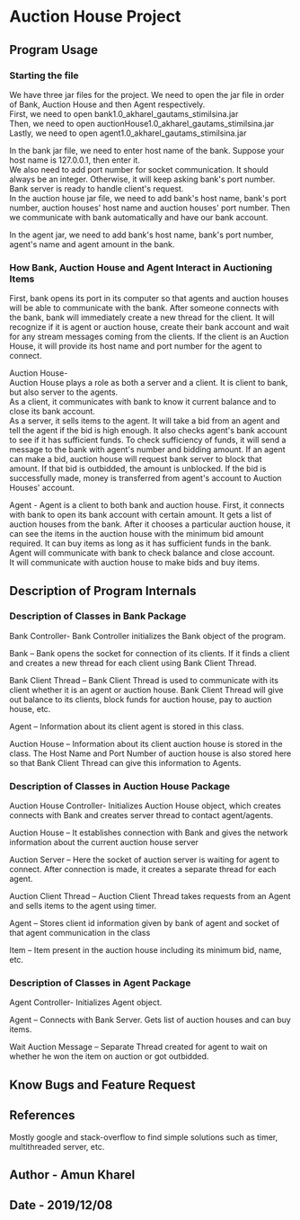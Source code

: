 # Auction House Project


## Program Usage

### Starting the file

We have three jar files for the project. We need to open the jar file in order of Bank,
Auction House and then Agent respectively.  <br>
First, we need to open bank1.0_akharel_gautams_stimilsina.jar <br>
Then, we need to open auctionHouse1.0_akharel_gautams_stimilsina.jar <br>
Lastly, we need to open agent1.0_akharel_gautams_stimilsina.jar <br>

In the bank jar file, we need to enter host name of the bank. Suppose 
your host name is 127.0.0.1, then enter it.  <br>
We also need to add port number for socket communication. It should always be an 
integer. Otherwise, it will keep asking bank's port number. Bank server is ready 
to handle client's request.  <br>
In the auction house jar file, we need to add bank's host name, bank's port number, 
auction houses' host name and auction houses' port number. Then we communicate with 
bank automatically and have our bank account. <br>

In the agent jar, we need to add bank's host name, bank's port number, agent's name 
and agent amount in the bank. <br>

### How Bank, Auction House and Agent Interact in Auctioning Items

First, bank opens its port in its computer so that agents and auction houses will be
able to communicate with the bank. After someone connects with the bank, bank will
immediately create a new thread for the client. It will recognize if it is agent or 
auction house, create their bank account and wait for any stream messages coming from the 
clients. If the client is an Auction House, it will provide its host name and port number
for the agent to connect.  <br>

Auction House-  <br>
Auction House plays a role as both a server and a client. It is client to bank, but also server
to the agents.  <br>
As a client, it communicates with bank to know it current balance and to close its bank
account.  <br>
As a server, it sells items to the agent. It will take a bid from an agent and tell
the agent if the bid is high enough. It also checks agent's bank account to see if it has 
sufficient funds. To check sufficiency of funds, it will send a message to the bank
 with agent's number and bidding amount. If an agent can make a bid, auction house will
 request bank server to block that amount. If that bid is outbidded, the amount is unblocked.
 If the bid is successfully made, money is transferred from agent's account to 
 Auction Houses' account.  <br>
 
 Agent - Agent is a client to both bank and auction house. First, it connects with bank
 to open its bank account with certain amount. It gets a list of auction houses from 
 the bank. After it chooses a particular auction house, it can see the items in the 
 auction house with the minimum bid amount required. It can  buy items 
 as long as it has sufficient funds in the bank.  <br>
 Agent will communicate with bank to check balance and close account.  <br>
 It will communicate with auction house to make bids and buy items.  <br>
 
## Description of Program Internals
 
### Description of Classes in Bank Package
 
 Bank Controller- Bank Controller initializes the Bank object of the program. <br>
 
 Bank – Bank opens the socket for connection of its clients. If it finds a client and creates a new thread for each client using Bank Client Thread. <br>
 
 Bank Client Thread – Bank Client Thread is used to communicate with its client whether it is an agent or auction house. Bank Client Thread will give out balance to its clients, block funds for auction house, pay to auction house, etc. <br>
 
 Agent – Information about its client agent is stored in this class. <br>
 
 Auction House – Information about its client auction house is stored in the class. The Host Name and Port Number of auction house is also stored here so that Bank Client Thread can give this information to Agents. <br>
 
 ### Description of Classes in Auction House Package
  
  Auction House Controller- Initializes Auction House object, which creates connects with Bank and creates server thread to contact agent/agents. <br>
  
  Auction House – It establishes connection with Bank and gives the network information about the current auction house server <br>
  
  Auction Server – Here the socket of auction server is waiting for agent to connect. After connection is made, it creates a separate thread for each agent. <br>
  
  Auction Client Thread – Auction Client Thread takes requests from an Agent and sells items to the agent using timer. <br>
  
  Agent – Stores client id information given by bank of agent and socket of that agent communication in the class <br>
  
  Item – Item present in the auction house including its minimum bid, name, etc. <br>

### Description of Classes in Agent Package
   
   Agent Controller- Initializes Agent object. <br>
   
   Agent – Connects with Bank Server. Gets list of auction houses and can buy items. <br>
   
   Wait Auction Message – Separate Thread created for agent to wait on whether he won the item on auction or got outbidded. <br>
   
## Know Bugs and Feature Request
   
   
## References
   
   Mostly google and stack-overflow to find simple solutions such as timer, multithreaded
   server, etc. 
   
## Author - Amun Kharel
   
## Date - 2019/12/08